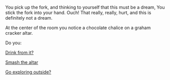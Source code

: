 You pick up the fork, and thinking to yourself that this must be a dream,
You stick the fork into your hand. Ouch! That really, really, hurt, and this
is definitely not a dream.

At the center of the room you notice a chocolate chalice on a graham cracker altar.

Do you:

[Drink from it?](./choco-chalice/choco-chalice.md)

[Smash the altar](./altar-smash/altar-smash.md)

[Go exploring outside?](../explore-outside/explore-outside.md)